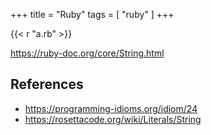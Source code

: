 +++
title = "Ruby"
tags = [ "ruby" ]
+++

{{< r "a.rb" >}}

<https://ruby-doc.org/core/String.html>

## References

- <https://programming-idioms.org/idiom/24>
- <https://rosettacode.org/wiki/Literals/String>

